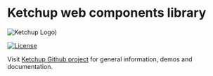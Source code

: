 # Ketchup web components library

![Ketchup Logo](https://raw.githubusercontent.com/smeup/ketchup/develop/docs/images/ketchup_small.png))

[![License](https://img.shields.io/badge/License-Apache%202.0-blue.svg)](https://opensource.org/licenses/Apache-2.0)

Visit [Ketchup Github project](https://github.com/smeup/ketchup) for general information, demos and documentation.
